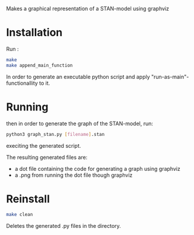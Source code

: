 Makes a graphical representation of a STAN-model using graphviz

# Installation
Run :
```bash
make
make append_main_function
```
In order to generate an executable python script and apply "run-as-main"-functionallity to it. 

# Running
then in order to generate the graph of the STAN-model, run:
```bash
python3 graph_stan.py [filename].stan
```
execiting the generated script. 

The resulting generated files are:
- a dot file containing the code for generating a graph using graphviz
- a .png from running the dot file though graphviz

# Reinstall
```bash
make clean
```

Deletes the generated .py files in the directory. 
